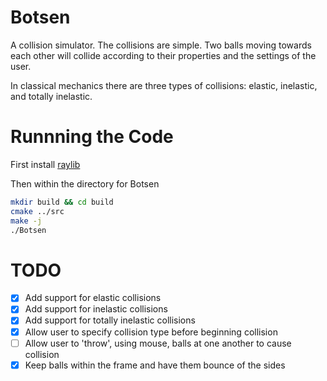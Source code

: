 # Botsen

A collision simulator. The collisions are simple. Two balls moving towards
each other will collide according to their properties and the settings of the user.

In classical mechanics there are three types of collisions: elastic, inelastic,
and totally inelastic.

# Runnning the Code

First install [raylib](https://github.com/raysan5/raylib)

Then within the directory for Botsen
```bash
mkdir build && cd build
cmake ../src
make -j
./Botsen
```

# TODO
- [X] Add support for elastic collisions
- [X] Add support for inelastic collisions
- [X] Add support for totally inelastic collisions
- [X] Allow user to specify collision type before beginning collision
- [ ] Allow user to 'throw', using mouse, balls at one another to cause collision
- [X] Keep balls within the frame and have them bounce of the sides
